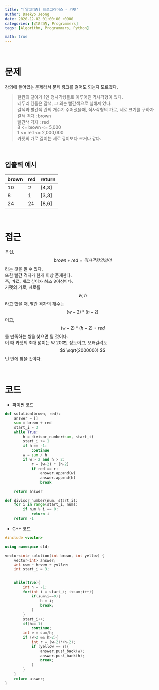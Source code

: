 ```yaml
---
title: "[알고리즘] 프로그래머스 - 카펫"
author: Daekyo Jeong
date: 2020-12-02 01:00:00 +0900
categories: [알고리즘, Programmers]
tags: [Algorithm, Programmers, Python]

math: true
---
```



<br/>

# **문제**

강의에 들어있는 문제라서 문제 링크를 걸어도 되는지 모르겠다.

> 한칸의 길이가 1인 정사각형들로 이루어진 직사각형이 있다.      
> 테두리 칸들은 갈색, 그 외는 빨간색으로 칠해져 있다.   
> 갈색과 빨간색 칸의 개수가 주어졌을때, 직사각형의 가로, 세로 크기를 구하자   
> 갈색 격자 : brown      
> 빨간색 격자 : red    
> 8 <= brown <= 5,000   
> 1 <= red <= 2,000,000   
> 카펫의 가로 길이는 세로 길이보다 크거나 같다.      


<br/>

## **입출력 예시**



| brown   | red | return |
|----------|----|--------|
| 10       | 2  | [4,3]  |
| 8        | 1  | [3,3]  |
| 24       | 24 | [8,6]  |



<br/>

# **접근**

우선, $$ brown + red = 직사각형의 넓이 $$ 라는 것을 알 수 있다.   
또한 빨간 격자가 한개 이상 존재한다.  
즉, 가로, 세로 길이가 최소 3이상이다.   
카펫의 가로, 세로를 $$ w, h $$ 라고 했을 때, 빨간 격자의 개수는 $$ (w-2) * (h-2) $$ 이고,      
$$ (w-2) * (h-2) = red $$ 를 만족하는 쌍을 찾으면 될 것이다.   
이 때 카펫의 최대 넓이는 약 200만 정도이고, 오래걸려도 $$ \sqrt{2000000} $$ 번 안에 찾을 것이다.   



<br/>

# **코드**

- 파이썬 코드   

```py
def solution(brown, red):
    answer = []
    sum = brown + red
    start_i = 3
    while True:
        h = divisor_number(sum, start_i)
        start_i += 1
        if h == -1:
            continue
        w = sum / h
        if w > 2 and h > 2:
            r = (w-2) * (h-2)
            if red == r:
                answer.append(w)
                answer.append(h)
                break

    return answer

def divisor_number(num, start_i):
    for i in range(start_i, num):
        if num % i == 0:
            return i
    return -1
```

- C++ 코드

```cpp
#include <vector>

using namespace std;

vector<int> solution(int brown, int yellow) {
    vector<int> answer;
    int sum = brown + yellow;
    int start_i = 3;


    while(true){
        int h = -1;
        for(int i = start_i; i<sum;i++){
            if(sum%i==0){
                h = i;
                break;
            }
        }
        start_i++;
        if(h==-1)
            continue;
        int w = sum/h;
        if (w>2 && h>2){
            int r = (w-2)*(h-2);
            if (yellow == r){
                answer.push_back(w);
                answer.push_back(h);
                break;
            }
        }
    }
    return answer;
}
```

<br/>
